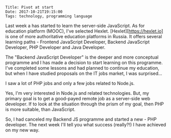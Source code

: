     Title: Pivot at start
    Date: 2017-10-21T19:15:00
    Tags: technology, programming language
    
Last week a has started to learn the server-side JavaScript. As for education platform (MOOC), I've selected Hexlet. [Hexlet][https://hexlet.io] is one of more authoritative education platforms in Russia. It offers several learning paths - Frontend JavaScript Developer, Backend JavaScript Developer, PHP Developer and Java Developer.  
<!-- more -->
The "Backend JavaScript Developer" is the deeper and more conceptual programme and I has made a decision to start learning on this programme.
I've completed some lessons and had planned to continue my education, but when I have studied proposals on the IT jobs market, I was surprised...

I saw a lot of PHP jobs and only a few jobs related to Node.js.

Yes, I'm very interested in Node.js and related technologies. But, my primary goal is to get a good-payed remote job as a server-side web developer. If to look at the situation through the prism of my goal, then PHP is more suitable, than JavaScript.

So, I had canceled my Backend JS programme and started a new - PHP developer.
The next week I'll tell you what success (really?!) I have achieved on my new way.